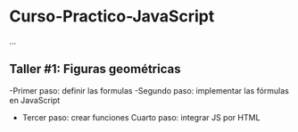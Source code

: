 # Curso-Practico-JavaScript

...

## Taller #1: Figuras geométricas

-Primer paso: definir las formulas 
-Segundo paso: implementar las fórmulas en JavaScript
- Tercer paso: crear funciones
Cuarto paso: integrar JS por HTML